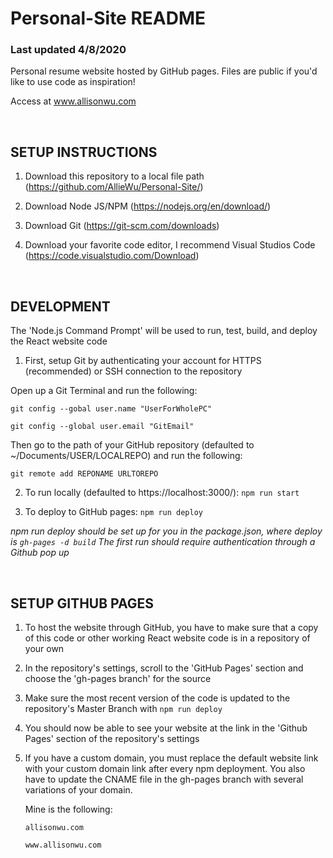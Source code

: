 # Personal-Site README
### Last updated 4/8/2020
Personal resume website hosted by GitHub pages.
Files are public if you'd like to use code as inspiration!

Access at www.allisonwu.com 

<br/>

## SETUP INSTRUCTIONS
1. Download this repository to a local file path (https://github.com/AllieWu/Personal-Site/)

2. Download Node JS/NPM (https://nodejs.org/en/download/)

3. Download Git (https://git-scm.com/downloads)

4. Download your favorite code editor, I recommend Visual Studios Code (https://code.visualstudio.com/Download)

<br/>

## DEVELOPMENT
The 'Node.js Command Prompt' will be used to run, test, build, and deploy the React website code

1. First, setup Git by authenticating your account for HTTPS (recommended) or SSH connection to the repository


Open up a Git Terminal and run the following:

```git config --gobal user.name "UserForWholePC"```

```git config --global user.email "GitEmail"```


Then go to the path of your GitHub repository (defaulted to ~/Documents/USER/LOCALREPO) and run the following:

```git remote add REPONAME URLTOREPO```


2. To run locally (defaulted to https://localhost:3000/): ```npm run start``` 

3. To deploy to GitHub pages: ```npm run deploy```

*npm run deploy should be set up for you in the package.json, where deploy is ```gh-pages -d build```*
*The first run should require authentication through a Github pop up*

<br/>
  
## SETUP GITHUB PAGES 
1. To host the website through GitHub, you have to make sure that a copy of this code or other working React website code is in a repository of your own

2. In the repository's settings, scroll to the 'GitHub Pages' section and choose the 'gh-pages branch' for the source

3. Make sure the most recent version of the code is updated to the repository's Master Branch with ```npm run deploy```

4. You should now be able to see your website at the link in the 'Github Pages' section of the repository's settings

5. If you have a custom domain, you must replace the default website link with your custom domain link after every npm deployment. You also have to update the CNAME file in the gh-pages branch with several variations of your domain.

    Mine is the following: 

    ```allisonwu.com ```

    ```www.allisonwu.com```


 
